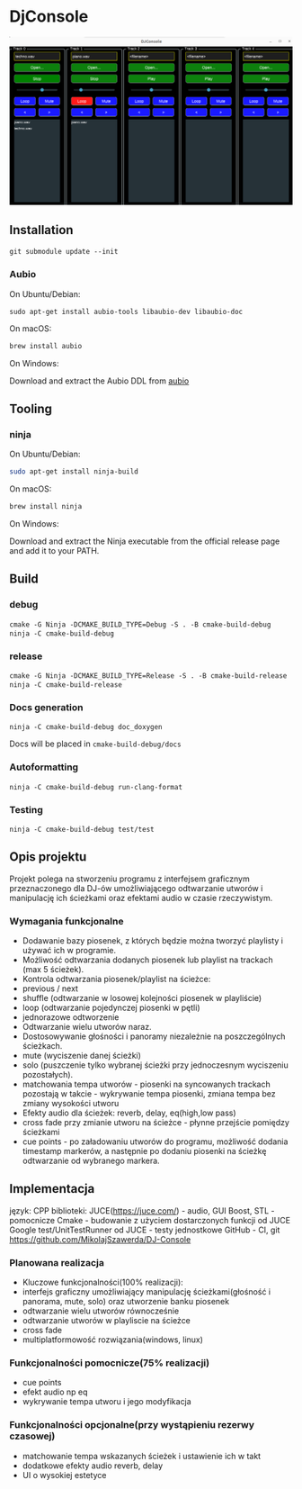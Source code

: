 # DjConsole

![](screenshot.png)

## Installation

```shell
git submodule update --init
```

### Aubio

On Ubuntu/Debian:
```shell
sudo apt-get install aubio-tools libaubio-dev libaubio-doc
```

On macOS:
```bash
brew install aubio
````

On Windows:

Download and extract the Aubio DDL from [aubio](https://aubio.org/download)

## Tooling

### ninja

On Ubuntu/Debian:
```bash
sudo apt-get install ninja-build
````
On macOS:
```bash
brew install ninja
````
On Windows:

Download and extract the Ninja executable from the official release page and add it to your PATH.



## Build

### debug
```shell
cmake -G Ninja -DCMAKE_BUILD_TYPE=Debug -S . -B cmake-build-debug
ninja -C cmake-build-debug
```

### release
```shell
cmake -G Ninja -DCMAKE_BUILD_TYPE=Release -S . -B cmake-build-release
ninja -C cmake-build-release
```

### Docs generation
```shell
ninja -C cmake-build-debug doc_doxygen
```

Docs will be placed in `cmake-build-debug/docs`

### Autoformatting
```shell
ninja -C cmake-build-debug run-clang-format
```
### Testing
```shell
ninja -C cmake-build-debug test/test
```

## Opis projektu
Projekt polega na stworzeniu programu z interfejsem graficznym przeznaczonego dla DJ-ów umożliwiającego odtwarzanie utworów i manipulację ich ścieżkami oraz efektami audio w czasie rzeczywistym.

### Wymagania funkcjonalne
- Dodawanie bazy piosenek, z których będzie można tworzyć playlisty i używać ich w programie.
- Możliwość odtwarzania dodanych piosenek lub playlist na trackach (max 5 ścieżek).
- Kontrola odtwarzania piosenek/playlist na ścieżce:
- previous / next
- shuffle (odtwarzanie w losowej kolejności piosenek w playliście)
- loop (odtwarzanie pojedynczej piosenki w pętli)
- jednorazowe odtworzenie
- Odtwarzanie wielu utworów naraz.
- Dostosowywanie głośności i panoramy niezależnie na poszczególnych ścieżkach.
- mute (wyciszenie danej ścieżki)
- solo (puszczenie tylko wybranej ścieżki przy jednoczesnym wyciszeniu pozostałych).
- matchowania tempa utworów - piosenki na syncowanych trackach pozostają w takcie - wykrywanie tempa piosenki, zmiana tempa bez zmiany wysokości utworu
- Efekty audio dla ścieżek: reverb, delay, eq(high,low pass)
- cross fade przy zmianie utworu na ścieżce - płynne przejście pomiędzy ścieżkami
- cue points - po załadowaniu utworów do programu, możliwość dodania timestamp markerów, a następnie po dodaniu piosenki na ścieżkę odtwarzanie od wybranego markera.

## Implementacja
język: CPP
biblioteki:
JUCE(https://juce.com/) - audio, GUI
Boost, STL - pomocnicze
Cmake - budowanie z użyciem dostarczonych funkcji od JUCE
Google test/UnitTestRunner od JUCE - testy jednostkowe
GitHub - CI, git https://github.com/MikolajSzawerda/DJ-Console

### Planowana realizacja
- Kluczowe funkcjonalności(100% realizacji):
- interfejs graficzny umożliwiający manipulację ścieżkami(głośność i panorama, mute, solo) oraz utworzenie banku piosenek
- odtwarzanie wielu utworów równocześnie
- odtwarzanie utworów w playliscie na ścieżce
- cross fade
- multiplatformowość rozwiązania(windows, linux)

### Funkcjonalności pomocnicze(75% realizacji)
- cue points
- efekt audio np eq
- wykrywanie tempa utworu i jego modyfikacja

### Funkcjonalności opcjonalne(przy wystąpieniu rezerwy czasowej)
- matchowanie tempa wskazanych ścieżek i ustawienie ich w takt
- dodatkowe efekty audio reverb, delay
- UI o wysokiej estetyce
